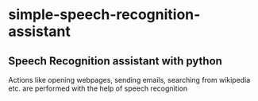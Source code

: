 # simple-speech-recognition-assistant
Speech Recognition assistant with python
----------------------------------------------------------------------

Actions like opening webpages, sending emails, searching from wikipedia etc. are performed with the help of speech recognition
